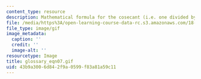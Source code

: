 ```yaml
---
content_type: resource
description: Mathematical formula for the cosecant (i.e. one divided by sin(x)).
file: /media/https%3A/open-learning-course-data-rc.s3.amazonaws.com/18-013a-calculus-with-applications-spring-2005/43b9a3006d842f9a0599f83a81a59c11_glossary_eqn07.gif
file_type: image/gif
image_metadata:
  caption: ''
  credit: ''
  image-alt: ''
resourcetype: Image
title: glossary_eqn07.gif
uid: 43b9a300-6d84-2f9a-0599-f83a81a59c11
---
```

